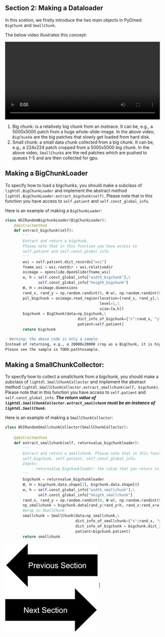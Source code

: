 ## Section 2: Making a Dataloader

In this scetion, we firstly introduce the two main objects in PyDmed: `BigChunk` and `SmallChunk`.

The below video illustrates this concept:

<div class="myvideo">
   <video  style="display:block; width:100%; height:auto;" autoplay controls loop="loop">
       <source src="sec2bigandsmallchunkv2.mp4" type="video/mp4" />
   </video>
</div>



1. Big chunk: is a relatively big chunk from an instnace. It can be, e.g., a 5000x5000 patch from a huge whole-slide-image.
   In the above video, `BigChunk`s are the big patches that slowly get loaded from hard disk. 
2. Small chunk: a small data chunk collected from a big chunk. It can be, e.g., a 224x224 patch cropped from a 5000x5000 big chunk.
   In the above video, `SmallChunk`s are the red patches which are pushed to queues 1-5 and are then collected for gpu. 


## Making a BigChunkLoader
To specify how to load a bigchunks, you should make a subclass of `lightdl.BigChunkLoader` and implement the
abstract method `lightdl.BigChunkLoader.extract_bigchunk(self)`. 
Please note that in this function you have access to `self.patient` and `self.const_global_info`.

Here is an example of making a `BigChunkLoader`:

```python
class WSIRandomBigchunkLoader(BigChunkLoader):
    @abstractmethod
    def extract_bigchunk(self):
        '''
        Extract and return a bigchunk. 
        Please note that in this function you have access to
        self.patient and self.const_global_info.
        '''
        wsi = self.patient.dict_records["wsi"]
        fname_wsi = wsi.rootdir + wsi.relativedir
        osimage = openslide.OpenSlide(fname_wsi)
        w, h = self.const_global_info["width_bigchunk"],\
               self.const_global_info["heigth_bigchunk"] 
        W, H = osimage.dimensions
        rand_x, rand_y = np.random.randint(0, W-w), np.random.randint(0, H-h)
        pil_bigchunk = osimage.read_region(location=[rand_x, rand_y],\
                                           level=1,\
                                           size=[w,h])
        bigchunk = BigChunk(data=np_bigchunk,\
                                 dict_info_of_bigchunk={"x":rand_x, "y":rand_y},\
                                 patient=self.patient)
        return bigchunk
```
```diff
- Warning: the above code is only a sample.
Instead of returning, e.g., a 20000x20000 crop as a BigChunk, it is highly recommened to return a list of smaller BigChunks, e.g., 5 crops of size 10000x10000 in a list.
Please see the sample in TODO:pathtosample.
```
## Making a SmallChunkCollector:
To specify how to collect a smallchunk from a bigchunk, you should make a subclass of `lightdl.SmallChunkCollector` and implement the 
abstract method `lightdl.SmallChunkCollector.extract_smallchunk(self, bigchunk)`. 
Please note that in this function you have access to `self.patient` and `self.const_global_info`.
***The return value of `lightdl.SmallChunkCollector.extract_smallchunk` must be an instance of `lightdl.SmallChunk`.***

Here is an example of making a `SmallChunkCollector`:
```python
class WSIRandomSmallchunkCollector(SmallChunkCollector):

    @abstractmethod 
    def extract_smallchunk(self, returnvalue_bigchunkloader):
        '''
        Extract and return a smallchunk. Please note that in this function you have access to 
        self.bigchunk, self.patient, self.const_global_info.
        Inputs:
            - returnvalue_bigchunkloader: the value that you return in BigChunkLoader.extract_bigchunk(self).
        '''
        bigchunk = returnvalue_bigchunkloader
        W, H = bigchunk.data.shape[1], bigchunk.data.shape[0]
        w, h = self.const_global_info["width_smallchunk"],\
               self.const_global_info["heigth_smallchunk"]
        rand_x, rand_y = np.random.randint(0, W-w), np.random.randint(0, H-h)
        np_smallchunk = bigchunk.data[rand_y:rand_y+h, rand_x:rand_x+w, :]
        #wrap in SmallChunk
        smallchunk = SmallChunk(data=np_smallchunk,\
                                dict_info_of_smallchunk={"x":rand_x, "y":rand_y},\
                                dict_info_of_bigchunk = bigchunk.dict_info_of_bigchunk,\
                                patient=bigchunk.patient)
        return smallchunk
```


[![button](prevsectionv3.png)](tutorial_section1.html) | [![button](nextsectionv3.png)](tutorial_section3.html)




